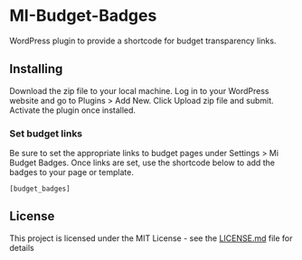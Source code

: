 # MI-Budget-Badges
WordPress plugin to provide a shortcode for budget transparency links.

## Installing

Download the zip file to your local machine. Log in to your WordPress website and go to Plugins > Add New. Click Upload zip file and submit. Activate the plugin once installed.

### Set budget links

Be sure to set the appropriate links to budget pages under Settings > Mi Budget Badges. Once links are set, use the shortcode below to add the badges to your page or template.

```
[budget_badges]
```




## License

This project is licensed under the MIT License - see the [LICENSE.md](LICENSE.md) file for details


